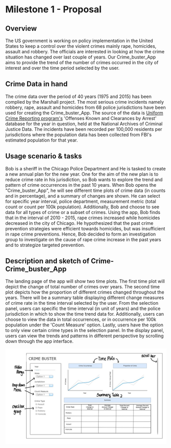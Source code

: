 
# Milestone 1 - Proposal

## Overview

The US government is working on policy implementation in the United States to keep a control over the violent crimes mainly rape, homicides, assault and robbery. The officials are interested
in looking at how the crime situation has changed over last couple of years. Our Crime_buster_App aims to provide the trend of the number of crimes occurred in
the city of interest and over the time period selected by the user.

## Crime Data in hand

The crime data over the period of 40 years (1975 and 2015) has been complied by the Marshall project. The most serious crime incidents namely robbery, rape, assault and homicides from 68
police jurisdictions have been used for creating the Crime_buster_App. The source of the data is [Uniform Crime Reporting program's](https://www.icpsr.umich.edu/icpsrweb/NACJD/series/57) 'Offenses Known and Clearances by Arrest' database for the year in question, held at the National Archives of Criminal Justice Data. The incidents have been recorded per 100,000 residents per jurisdictions where the population data has been collected from FBI's estimated population for that year.

## Usage scenario & tasks

Bob is a sheriff in the Chicago Police Department and He is tasked to create a new annual plan for the new year. One for the aim of the new plan is to reduce crime rate in his jurisdiction, so Bob wants to explore the trend and pattern of crime occurrences in the past 10 years. When Bob opens the "Crime_buster_App", he will see different time plots of crime data (in counts and in percentage), and a summary of changes are shown. He can select for specific year interval, police department, measurement metric (total count or count per 100k population). Additionally, Bob and choose to see data for all types of crime or a subset of crimes. Using the app, Bob finds that in the interval of 2010 - 2015, rape crimes increased while homicides decreased in the city of Chicago. He hypothesized that the past crime prevention strategies were efficient towards homicides, but was insufficient in rape crime preventions. Hence, Bob decided to form an investigation group to investigate on the cause of rape crime increase in the past years and to strategize targeted prevention.

## Description and sketch of Crime-Crime_buster_App

The landing page of the app will show two time plots. The first time plot will depict the change of total number of crimes over years. The second time plot depicts how the proportion of different crimes changed throughout the years. There will be a summary table displaying different change measures of crime rate in the time interval selected by the user. From the selection panel, users can specific the time interval (in unit of years) and the police jurisdiction in which to show the time trend data for. Additionally, users can choose to view the data in total occurrences, or in occurrence per 100k population under the 'Count Measure' option. Lastly, users have the option to only view certain crime types in the selection panel. In the display panel, users can view the trends and patterns in different perspective by scrolling down through the app interface.


 ![](figure/crime_buster_app_sketch.jpg)
